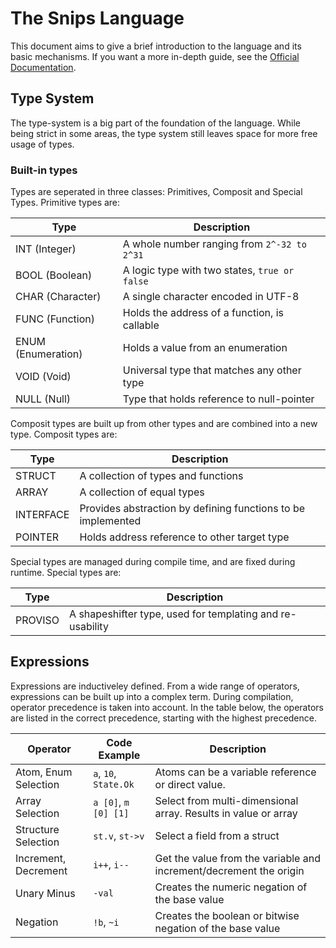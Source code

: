 # The Snips Language

 This document aims to give a brief introduction to the language and its basic mechanisms. If you want a more in-depth guide, see the [Official Documentation](https://github.com/PhilipJonasFranz/SnipsCompilerGen2/blob/develop/doc/Snips%20Documentation.pdf).

## Type System

The type-system is a big part of the foundation of the language. While being strict in some areas, the type system still leaves space for more free usage of types.

### Built-in types

Types are seperated in three classes: Primitives, Composit and Special Types. Primitive types are:

 |         Type       |                  Description                  |
 | ------------------ | --------------------------------------------- |
 | INT (Integer)      | A whole number ranging from `2^-32 to 2^31`   |
 | BOOL (Boolean)     | A logic type with two states, `true or false` |
 | CHAR (Character)   | A single character encoded in UTF-8           |
 | FUNC (Function)    | Holds the address of a function, is callable  |
 | ENUM (Enumeration) | Holds a value from an enumeration             |
 | VOID (Void)        | Universal type that matches any other type    |
 | NULL (Null)        | Type that holds reference to null-pointer     |
 
 Composit types are built up from other types and are combined into a new type. Composit types are:
 
 |         Type       |                         Description                         |
 | ------------------ | ----------------------------------------------------------- |
 | STRUCT             | A collection of types and functions                         |
 | ARRAY              | A collection of equal types                                 |
 | INTERFACE          | Provides abstraction by defining functions to be implemented|
 | POINTER            | Holds address reference to other target type                |

Special types are managed during compile time, and are fixed during runtime. Special types are:

 |         Type       |                         Description                         |
 | ------------------ | ----------------------------------------------------------- |
 | PROVISO            | A shapeshifter type, used for templating and re-usability   |

## Expressions

Expressions are inductiveley defined. From a wide range of operators, expressions can be built up into a complex term. During compilation, operator precedence is taken into account. In the table below, the operators are listed in the correct precedence, starting with the highest precedence.

 |         Operator       |      Code Example      |                               Description                          |
 | ---------------------- | ---------------------- | ------------------------------------------------------------------ |
 | Atom, Enum Selection   | `a`, `10`, `State.Ok`  | Atoms can be a variable reference or direct value.                 |
 | Array Selection        | `a [0]`, `m [0] [1]`   | Select from multi-dimensional array. Results in value or array     |
 | Structure Selection    | `st.v`, `st->v`        | Select a field from a struct                                       |
 | Increment, Decrement   | `i++`, `i--`           | Get the value from the variable and increment/decrement the origin |
 | Unary Minus            | `-val`                 | Creates the numeric negation of the base value                     |
 | Negation               | `!b`, `~i`             | Creates the boolean or bitwise negation of the base value          |
 
